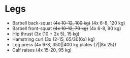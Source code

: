 # Legs
* Barbell back-squat ~~(4x 10-12, 100 kg)~~ (4x 6-8, 120 kg)
* Barbell front-squat ~~(4x 10-12, 70 kg)~~ (4x 6-8, 90 kg)
* Hip thrust (3x (10 + 2x 5), 15 kg)
* Hamstring curl (3x 12-15, 65/30(6x) kg)
* Leg press (4x 6-8, 350||400 kg plates {7||8x 25})
* Calf raises (4x 15-20, 95 kg)
